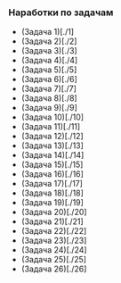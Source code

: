 ### Наработки по задачам

- (Задача 1)[./1]
- (Задача 2)[./2]
- (Задача 3)[./3]
- (Задача 4)[./4]
- (Задача 5)[./5]
- (Задача 6)[./6]
- (Задача 7)[./7]
- (Задача 8)[./8]
- (Задача 9)[./9]
- (Задача 10)[./10]
- (Задача 11)[./11]
- (Задача 12)[./12]
- (Задача 13)[./13]
- (Задача 14)[./14]
- (Задача 15)[./15]
- (Задача 16)[./16]
- (Задача 17)[./17]
- (Задача 18)[./18]
- (Задача 19)[./19]
- (Задача 20)[./20]
- (Задача 21)[./21]
- (Задача 22)[./22]
- (Задача 23)[./23]
- (Задача 24)[./24]
- (Задача 25)[./25]
- (Задача 26)[./26]